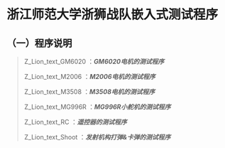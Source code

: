 # 浙江师范大学浙狮战队嵌入式测试程序

## （一）程序说明

> Z_Lion_text_GM6020 ：***GM6020电机的测试程序***
>
> Z_Lion_text_M2006 ：***M2006电机的测试程序***
>
> Z_Lion_text_M3508 ：***M3508电机的测试程序***
>
> Z_Lion_text_MG996R ：***MG996R小舵机的测试程序***
>
> Z_Lion_text_RC ：***遥控器的测试程序***
>
> Z_Lion_text_Shoot ：***发射机构打弹&卡弹的测试程序***
